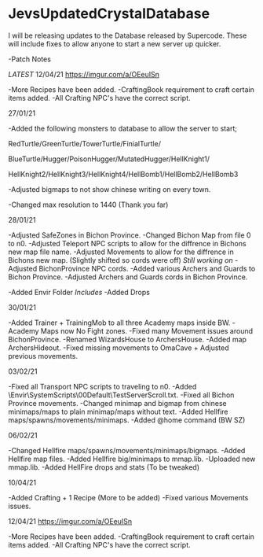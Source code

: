 # JevsUpdatedCrystalDatabase
 


I will be releasing updates to the Database released by Supercode.
These will include fixes to allow anyone to start a new server up quicker.


-Patch Notes


*LATEST* 
12/04/21    https://imgur.com/a/OEeuISn

-More Recipes have been added.
-CraftingBook requirement to craft certain items added.
-All Crafting NPC's have the correct script.


27/01/21

-Added the following monsters to database to allow the server to start;

RedTurtle/GreenTurtle/TowerTurtle/FinialTurtle/

BlueTurtle/Hugger/PoisonHugger/MutatedHugger/HellKnight1/

HellKnight2/HellKnight3/HellKnight4/HellBomb1/HellBomb2/HellBomb3

-Adjusted bigmaps to not show chinese writing on every town.

-Changed max resolution to 1440 (Thank you far)


28/01/21

-Adjusted SafeZones in Bichon Province.
-Changed Bichon Map from file 0 to n0.
-Adjusted Teleport NPC scripts to allow for the diffrence in Bichons new map file name. 
-Adjusted Movements to allow for the diffrence in Bichons new map. (Slightly shifted so cords were off) *Still working on*
-Adjusted BichonProvince NPC cords.
-Added various Archers and Guards to Bichon Province.
-Adjusted Archers and Guards cords in Bichon Province.

-Added Envir Folder *Includes*
-Added Drops


30/01/21

-Added Trainer + TrainingMob to all three Academy maps inside BW.
-Academy Maps now No Fight zones.
-Fixed many Movement issues around BichonProvince.
-Renamed WizardsHouse to ArchersHouse.
-Added map ArchersHideout.
-Fixed missing movements to OmaCave + Adjusted previous movements.

03/02/21

-Fixed all Transport NPC scripts to traveling to n0.
-Added \Envir\SystemScripts\00Default\TestServerScroll.txt.
-Fixed all Bichon Province movements.
-Changed minimap and bigmap from chinese minimaps/maps to plain minimap/maps without text.
-Added Hellfire maps/spawns/movements/minimaps.
-Added @home command (BW SZ)

06/02/21

-Changed Hellfire maps/spawns/movements/minimaps/bigmaps.
-Added Hellfire map files.
-Added Hellfire big/minimaps to mmap.lib.
-Uploaded new mmap.lib.
-Added HellFire drops and stats (To be tweaked)

10/04/21

-Added Crafting + 1 Recipe (More to be added)
-Fixed various Movements issues.

12/04/21 https://imgur.com/a/OEeuISn

-More Recipes have been added.
-CraftingBook requirement to craft certain items added.
-All Crafting NPC's have the correct script.
